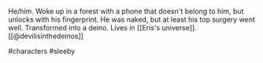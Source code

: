 He/him. Woke up in a forest with a phone that doesn't belong to him, but unlocks with his fingerprint. He was naked, but at least his top surgery went well. Transformed into a deino. Lives in [[Eris's universe]]. [[@devilisinthedeinos]]

#characters #sleeby 
